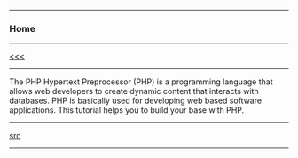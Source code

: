 
---

### Home

---

[<<<](https://github.com/ttltrk/PRG/blob/master/PHP/BMP/BMP.MD)

---

The PHP Hypertext Preprocessor (PHP) is a programming language that allows web developers to create dynamic content 
that interacts with databases. PHP is basically used for developing web based software applications. 
This tutorial helps you to build your base with PHP.

---

[src](https://www.tutorialspoint.com/php/index.htm)

---
